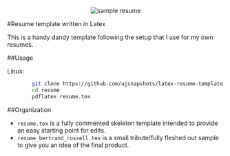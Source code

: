 
<p align="center">
	<img src="https://s3.amazonaws.com/github.ajsnapshots/public/img/resume_bertrand_russell.png" alt="sample resume" />
</p>

#Resume template written in Latex

This is a handy dandy template following the setup that I use for my own resumes.

##Usage

Linux:

```bash
		git clone https://github.com/ajsnapshots/latex-resume-template.git resume
		cd resume
		pdflatex resume.tex
```

##Organization

* `resume.tex` is a fully commented skeleton template intended to provide an easy starting point for edits.
* `resume_bertrand_russell.tex` is a small tribute/fully fleshed out sample to give you an idea of the final product.

